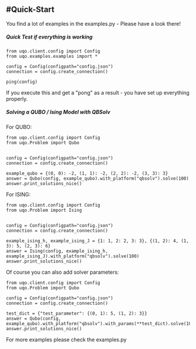 #Quick-Start
---
You find a lot of examples in the examples.py - Please have a look there!
##### Quick Test if everything is working

```
from uqo.client.config import Config
from uqo.examples.examples import *

config = Config(configpath="config.json")
connection = config.create_connection()

ping(config)
```
If you execute this and get a "pong" as a result - you have set up everything properly.

##### Solving a  QUBO / Ising Model with QBSolv
For QUBO:
```
from uqo.client.config import Config
from uqo.Problem import Qubo


config = Config(configpath="config.json")
connection = config.create_connection()

example_qubo = {(0, 0): -2, (1, 1): -2, (2, 2): -2, (3, 3): 3}
answer = Qubo(config, example_qubo).with_platform("qbsolv").solve(100)
answer.print_solutions_nice()
```
For ISING:
```
from uqo.client.config import Config
from uqo.Problem import Ising


config = Config(configpath="config.json")
connection = config.create_connection()

example_ising_h, example_ising_J = {1: 1, 2: 2, 3: 3}, {(1, 2): 4, (1, 3): 5, (2, 3): 6}
answer = Ising(config, example_ising_h, example_ising_J).with_platform("qbsolv").solve(100)
answer.print_solutions_nice()
```

Of course you can also add solver parameters:
```
from uqo.client.config import Config
from uqo.Problem import Qubo

config = Config(configpath="config.json")
connection = config.create_connection()

test_dict = {"test_parameter": {(0, 1): 5, (1, 2): 3}}
answer = Qubo(config, example_qubo).with_platform("qbsolv").with_params(**test_dict).solve(100)
answer.print_solutions_nice()
```
For more examples please check the examples.py
